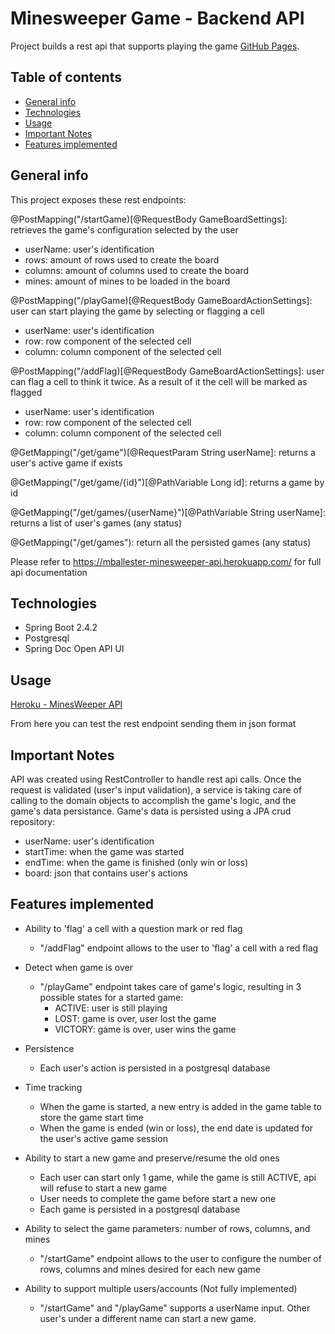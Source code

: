# Minesweeper Game - Backend API

Project builds a rest api that supports playing the game [GitHub Pages](https://github.com/matiasballester/minesweeper-api).
 

## Table of contents
* [General info](#general-info)
* [Technologies](#technologies)
* [Usage](#usage) 
* [Important Notes](#important-notes)
* [Features implemented](#features-implemented)


## General info 
This project exposes these rest endpoints:

@PostMapping("/startGame)[@RequestBody GameBoardSettings]: retrieves the game's configuration selected by the user
* userName: user's identification
* rows: amount of rows used to create the board
* columns: amount of columns used to create the board
* mines: amount of mines to be loaded in the board


@PostMapping("/playGame)[@RequestBody GameBoardActionSettings]: user can start playing the game by selecting or flagging a cell
* userName: user's identification
* row: row component of the selected cell
* column: column component of the selected cell

@PostMapping("/addFlag)[@RequestBody GameBoardActionSettings]: user can flag a cell to think it twice. As a result of it the cell will be marked as flagged
* userName: user's identification
* row: row component of the selected cell
* column: column component of the selected cell

@GetMapping("/get/game")[@RequestParam String userName]: returns a user's active game if exists
 
@GetMapping("/get/game/{id}")[@PathVariable Long id]: returns a game by id

@GetMapping("/get/games/{userName}")[@PathVariable String userName]: returns a list of user's games (any status)

@GetMapping("/get/games"): return all the persisted games (any status)


Please refer to https://mballester-minesweeper-api.herokuapp.com/ for full api documentation


## Technologies
 * Spring Boot 2.4.2
 * Postgresql
 * Spring Doc Open API UI
 
## Usage
[Heroku - MinesWeeper API](https://mballester-minesweeper-api.herokuapp.com/)

From here you can test the rest endpoint sending them in json format

## Important Notes

API was created using RestController to handle rest api calls.
Once the request is validated (user's input validation), a service is taking care of calling to the domain objects to accomplish the game's logic, and the game's data persistance.
Game's data is persisted using a JPA crud repository: 
- userName: user's identification
- startTime: when the game was started
- endTime: when the game is finished (only win or loss)
- board: json that contains user's actions

## Features implemented

- Ability to 'flag' a cell with a question mark or red flag
  - "/addFlag" endpoint allows to the user to 'flag' a cell with a red flag
 
- Detect when game is over
  - "/playGame" endpoint takes care of game's logic, resulting in 3 possible states for a started game: 
    - ACTIVE: user is still playing
    - LOST: game is over, user lost the game
    - VICTORY: game is over, user wins the game
    
- Persistence
    - Each user's action is persisted in a postgresql database
    
- Time tracking
    - When the game is started, a new entry is added in the game table to store the game start time
    - When the game is ended (win or loss), the end date is updated for the user's active game session
     
- Ability to start a new game and preserve/resume the old ones
    - Each user can start only 1 game, while the game is still ACTIVE, api will refuse to start a new game
    - User needs to complete the game before start a new one
    - Each game is persisted in a postgresql database 
    
- Ability to select the game parameters: number of rows, columns, and mines
    - "/startGame" endpoint allows to the user to configure the number of rows, columns and mines desired for each new game
    
- Ability to support multiple users/accounts (Not fully implemented)
    - "/startGame" and "/playGame" supports a userName input. Other user's under a different name can start a new game.
    



